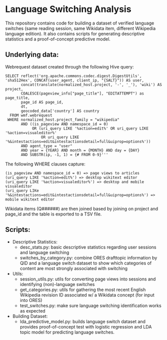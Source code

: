 # Language Switching Analysis
This repository contains code for building a dataset of verified language switches (same reading session, same Wikidata item, different Wikipedia language edition). It also contains scripts for generating descriptive statistics and a proof-of-concept predictive model.

## Underlying data:
Webrequest dataset created through the following Hive query:

    SELECT reflect('org.apache.commons.codec.digest.DigestUtils', 'sha512Hex', CONCAT(user_agent, client_ip, "{SALT}")) AS user,
           concat(translate(normalized_host.project, '-', '_'), 'wiki') AS project,
           COALESCE(pageview_info["page_title"], "EDITATTEMPT") as page_title,
           page_id AS page_id,
           dt,
           geocoded_data['country'] AS country
      FROM wmf.webrequest 
     WHERE normalized_host.project_family = "wikipedia"
           AND ((is_pageview AND namespace_id = 0)
                OR (uri_query LIKE '%action=edit%' OR uri_query LIKE '%action=visualeditor%'
                    OR uri_query LIKE '%&intestactions=edit&intestactionsdetail=full&uiprop=options%'))
           AND agent_type = "user" 
           AND year = {YEAR} AND month = {MONTH} AND day = {DAY}
           AND SUBSTR(ip, -1, 1) = {# FROM 0-9}'''
           
The following WHERE clauses capture:

    (is_pageview AND namespace_id = 0) => page views to articles
    (uri_query LIKE '%action=edit%') => desktop wikitext editor
    (uri_query LIKE '%action=visualeditor%') => desktop and mobile visualeditor
    (uri_query LIKe '%&intestactions=edit&intestactionsdetail=full&uiprop=options%') => mobile wikitext editor

           
Wikidata items (Q######) are then joined based by joining on project and page_id and the table is exported to a TSV file.

## Scripts:
* Descriptive Statistics:
  * desc_stats.py: basic descriptive statistics regarding user sessions and language switching
  * switches_by_category.py: combine ORES drafttopic information by QID and a language switch dataset to show which categories of content are most strongly associated with switching
* Utils:
  * session_utils.py: utils for converting page views into sessions and identifying (non)-language switches
  * get_categories.py: utils for gathering the most recent English Wikipedia revision ID associated w/ a Wikidata concept (for input into ORES) 
  * test_switches.py: make sure language switching identification works as expected
* Building Dataset:
  * lda_predictive_model.py: builds language switch dataset and provides proof-of-concept test with logistic regression and LDA topic model for predicting language switches.
